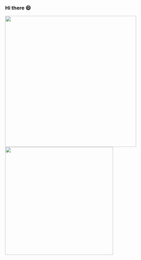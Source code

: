 ### Hi there 😄

<!--
**tylearymf/tylearymf** is a ✨ _special_ ✨ repository because its `README.md` (this file) appears on your GitHub profile.

Here are some ideas to get you started:

- 🔭 I’m currently working on ...
- 🌱 I’m currently learning ...
- 👯 I’m looking to collaborate on ...
- 🤔 I’m looking for help with ...
- 💬 Ask me about ...
- 📫 How to reach me: ...
- 😄 Pronouns: ...
- ⚡ Fun fact: ...
-->
<!-- 
[![tylearymf's GitHub stats](https://github-readme-stats.vercel.app/api?username=tylearymf&count_private=true&show_icons=true&theme=tokyonight&bg_color=000000&title_color=6699FF)](https://github.com/anuraghazra/github-readme-stats)
[![Top Langs ](https://github-readme-stats.vercel.app/api/top-langs/?username=tylearymf&layout=compact&theme=highcontrast&title_color=6699FF)](https://github.com/anuraghazra/github-readme-stats) -->


<a href="https://github.com/anuraghazra/github-readme-stats">
  <img align="left" src="https://github-readme-stats.vercel.app/api?username=tylearymf&count_private=true&show_icons=true&theme=tokyonight&bg_color=000000&title_color=6699FF" width="425px" />
</a>
<a href="https://github.com/anuraghazra/convoychat">
  <img align="left" src="https://github-readme-stats.vercel.app/api/top-langs/?username=tylearymf&layout=compact&theme=highcontrast&title_color=6699FF"  width="350px" />
</a>
